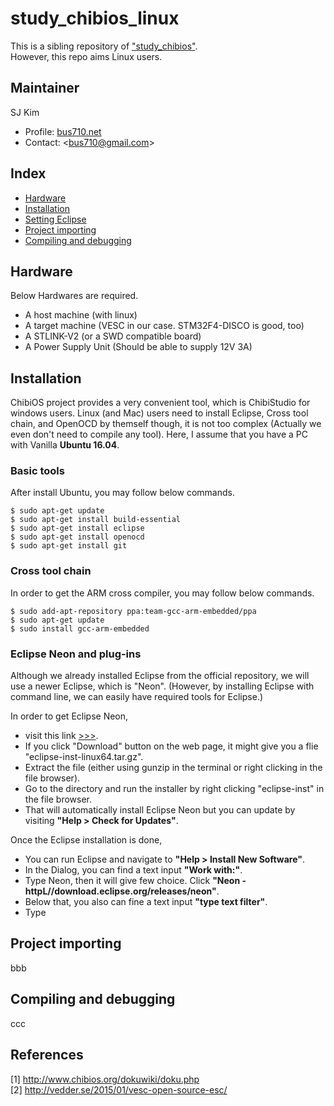 # study_chibios_linux
   
This is a sibling repository of ["study_chibios"](https://github.com/bus710/study_chibios).  
However, this repo aims Linux users.
  
## Maintainer
  
SJ Kim  
- Profile: [bus710.net](http://bus710.net)  
- Contact: <<bus710@gmail.com>>  
   
## Index

- [Hardware](#Hardware)
- [Installation](#installation)
- [Setting Eclipse](#setting-eclipse)
- [Project importing](#project-importing)
- [Compiling and debugging](#compiling-and-debugging)

## Hardware

Below Hardwares are required.
- A host machine (with linux)
- A target machine (VESC in our case. STM32F4-DISCO is good, too)
- A STLINK-V2 (or a SWD compatible board)
- A Power Supply Unit (Should be able to supply 12V 3A)

## Installation
  
ChibiOS project provides a very convenient tool, which is ChibiStudio for windows users. Linux (and Mac) users need to install Eclipse, Cross tool chain, and OpenOCD by themself though, it is not too complex (Actually we even don't need to compile any tool). Here, I assume that you have a PC with Vanilla **Ubuntu 16.04**.   

### Basic tools

After install Ubuntu, you may follow below commands.

```
$ sudo apt-get update
$ sudo apt-get install build-essential
$ sudo apt-get install eclipse
$ sudo apt-get install openocd
$ sudo apt-get install git
```

### Cross tool chain

In order to get the ARM cross compiler, you may follow below commands.
  
```
$ sudo add-apt-repository ppa:team-gcc-arm-embedded/ppa
$ sudo apt-get update
$ sudo install gcc-arm-embedded
```

### Eclipse Neon and plug-ins
  
Although we already installed Eclipse from the official repository, we will use a newer Eclipse, which is "Neon". (However, by installing Eclipse with command line, we can easily have required tools for Eclipse.)  
  
In order to get Eclipse Neon, 
- visit this link [>>>](http://www.eclipse.org/downloads/packages/eclipse-ide-cc-developers/neon2).  
- If you click "Download" button on the web page, it might give you a flie "eclipse-inst-linux64.tar.gz". 
- Extract the file (either using gunzip in the terminal or right clicking in the file browser).  
- Go to the directory and run the installer by right clicking "eclipse-inst" in the file browser.  
- That will automatically install Eclipse Neon but you can update by visiting **"Help > Check for Updates"**.

Once the Eclipse installation is done, 
- You can run Eclipse and navigate to **"Help > Install New Software"**.  
- In the Dialog, you can find a text input **"Work with:"**. 
- Type Neon, then it will give few choice. Click **"Neon - httpL//download.eclipse.org/releases/neon"**.
- Below that, you also can fine a text input **"type text filter"**.
- Type 
  
## Project importing
  
bbb
  
## Compiling and debugging
  
ccc 
  
## References
   
[1] http://www.chibios.org/dokuwiki/doku.php  
[2] http://vedder.se/2015/01/vesc-open-source-esc/  

